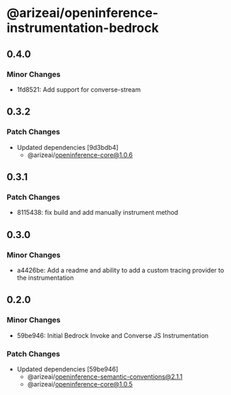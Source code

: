 # @arizeai/openinference-instrumentation-bedrock

## 0.4.0

### Minor Changes

- 1fd8521: Add support for converse-stream

## 0.3.2

### Patch Changes

- Updated dependencies [9d3bdb4]
  - @arizeai/openinference-core@1.0.6

## 0.3.1

### Patch Changes

- 8115438: fix build and add manually instrument method

## 0.3.0

### Minor Changes

- a4426be: Add a readme and ability to add a custom tracing provider to the instrumentation

## 0.2.0

### Minor Changes

- 59be946: Initial Bedrock Invoke and Converse JS Instrumentation

### Patch Changes

- Updated dependencies [59be946]
  - @arizeai/openinference-semantic-conventions@2.1.1
  - @arizeai/openinference-core@1.0.5
